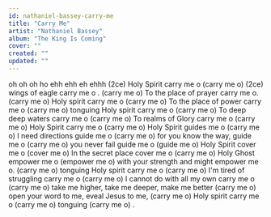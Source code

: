 ```yaml
---
id: nathaniel-bassey-carry-me
title: "Carry Me"
artist: "Nathaniel Bassey"
album: "The King Is Coming"
cover: ""
created: ""
updated: ""
---
```


oh oh oh ho
       ehh ehh eh ehhh (2ce)
     Holy Spirit carry me o
(carry me o) (2ce)
    wings of eagle carry me o .
(carry me o)
To the place of prayer carry me o.
(carry me o)
      Holy spirit carry me o
(carry me o)
To the place of power carry me o
     (carry me o)
     tonguing
 Holy spirit carry me o
    (carry me o)
To deep deep waters carry me o
     (carry me o)
To realms of Glory carry me o
      (carry me o)
       Holy Spirit carry me o
      (carry me o)
     Holy Spirit guides me o
       (carry me o)
      I need directions guide me o
   (carry me o)
      for you know the way, guide me o
    (carry me o)
      you never fail guide me o
    (guide me o)
     Holy Spirit cover me o
     (cover me o)
     In  the secret place cover me o
      (carry me o)
Holy Ghost empower me o
     (empower me o)
with your strength and might empower me o.     (carry me o)
tonguing
Holy spirit carry me o
       (carry me o)
I'm tired of struggling carry me o
       (carry me o)
I cannot do with all my own carry me o
        (carry me o)
take me higher, take me deeper, make me better       (carry me o)
        open your word to me,
        eveal Jesus to me,
        (carry me o)
       Holy spirit carry me o
       (carry me o)
   tonguing
 (carry me o) .